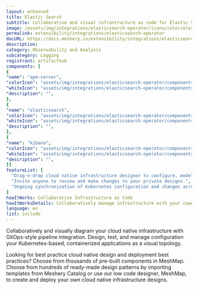 ```yaml
---
layout: enhanced
title: Elastic Search
subtitle: Collaborative and visual infrastructure as code for Elastic Search
image: /assets/img/integrations/elasticsearch-operator/icons/color/elasticsearch-operator-color.svg
permalink: extensibility/integrations/elasticsearch-operator
docURL: https://docs.meshery.io/extensibility/integrations/elasticsearch-operator
description: 
category: Observability and Analysis
subcategory: Logging
registrant: artifacthub
components: [
{
"name": "apm-server",
"colorIcon": "assets/img/integrations/elasticsearch-operator/components/apm-server/icons/color/apm-server-color.svg",
"whiteIcon": "assets/img/integrations/elasticsearch-operator/components/apm-server/icons/white/apm-server-white.svg",
"description": "",
},
{
"name": "elasticsearch",
"colorIcon": "assets/img/integrations/elasticsearch-operator/components/elasticsearch/icons/color/elasticsearch-color.svg",
"whiteIcon": "assets/img/integrations/elasticsearch-operator/components/elasticsearch/icons/white/elasticsearch-white.svg",
"description": "",
},
{
"name": "kibana",
"colorIcon": "assets/img/integrations/elasticsearch-operator/components/kibana/icons/color/kibana-color.svg",
"whiteIcon": "assets/img/integrations/elasticsearch-operator/components/kibana/icons/white/kibana-white.svg",
"description": "",
}]
featureList: [
  "Drag-n-drop cloud native infrastructure designer to configure, model, and deploy your workloads.",
  "Invite anyone to review and make changes to your private designs.",
  "Ongoing synchronization of Kubernetes configuration and changes across any number of clusters."
]
howItWorks: Collaborative Infrastructure as Code
howItWorksDetails: Collaboratively manage infrastructure with your coworkers synchronously sharing the same designs.
language: en
list: include
---
```

<p>

</p>
<p>
    Collaboratively and visually diagram your cloud native infrastructure with GitOps-style pipeline integration. Design, test, and manage configuration your Kubernetes-based, containerized applications as a visual topology.
</p>
<p>
    Looking for best practice cloud native design and deployment best practices? Choose from thousands of pre-built components in MeshMap. Choose from hundreds of ready-made design patterns by importing templates from Meshery Catalog or use our low code designer, MeshMap, to create and deploy your own cloud native infrastructure designs.
</p>
